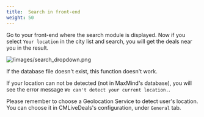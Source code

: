 ```yaml
---
title:  Search in front-end
weight: 50
---
```

Go to your front-end where the search module is displayed. Now if you select `Your location` in the city list and search, you will get the deals near you in the result.

![/images/search_dropdown.png](/images/search_dropdown.png)

If the database file doesn't exist, this function doesn't work.

If your location can not be detected (not in MaxMind's database), you will see the error message `We can't detect your current location.`.

Please remember to choose a Geolocation Service to detect user's location. You can choose it in CMLiveDeals's configuration, under `General` tab.